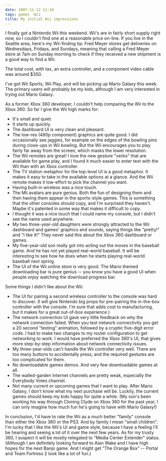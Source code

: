 ```yaml
---
date: 2007-11-12 11:34
tags: games  Wii
title: My initial Wii impressions
---
```


I finally got a Nintendo Wii this weekend. Wii's are in fairly short supply
right now, so I couldn't find one at a reasonable price on-line. If you live
in the Seattle area, here's my Wii-finding tip: Fred Meyer stores get
deliveries on Wednesdays, Fridays, and Sundays, meaning that calling a Fred
Meyer store at 7am on Sunday morning to check if they received a new shipment
is a good way to find a Wii.

The total cost, with tax, an extra controller,
and a component video cable was around $350.

I've got Wii Sports, Wii Play,
and will be picking up Mario Galaxy this week. The primary users will probably
be my kids, although I am very interested in trying out Mario Galaxy.

As a
former Xbox 360 developer, I couldn't help comparing the Wii to the Xbox 360.
So far I give the Wii high marks for:

* It's small and quiet.
* It starts up quickly.
* The dashboard UI is very clean and pleasant.
* The low-res (480p component) graphics are quite good. I did occasionally see jaggies, for example on the edges of the bowling pins during close-ups in Wii bowling. But the Wii encourages you to play fairly far away from the screen, which masks the lower resolution.
* The Wii remotes are great! I love the new gesture "verbs" that are available for game play, and I found it much easier to enter text with the Wii than with an Xbox controller.
* The TV station metaphor for the top-level UI is a good metaphor. It makes it easy to take in the available options at a glance. And the Wii remote makes it low-effort to pick the channel you want.
* Having built-in wireless was a nice touch.
* The Mii avatars are pure genius. Both the fun of designing them and then having them appear in the sports-style games. This is something that the other consoles should copy, and I'm surprised they haven't. Maybe it's patented in some way that makes it difficult to copy.
* I thought it was a nice touch that I could name my console, but I didn't see the name used anywhere.
* My two three-year-old daughters were strongly attracted to the Wii dashboard and games' graphics and sounds, saying things like "pretty!" and "I like it!" They never said this about the Xbox 360 dashboard or games.
* My five-year-old son really got into acting out the moves in the baseball game. And he has not yet played real-world baseball. It will be interesting to see how he does when he starts playing real-world baseball next spring.
* The UI of the Wii online store is very good. The Mario themed downloading bar is pure genius -- you know you have a good UI when people _enjoy_ watching the download progress bar.

Some things I didn't like about the Wii:

* The UI for pairing a second wireless controller to the console was hard to discover. (I will give Nintendo big props for pre-pairing the in-the-box controller with the console. I'm sure that adds cost to manufacturing, but it makes for a great out-of-box experience.)
* The network connection UI gave very little feedback on why the network connection failed. When you test network connectivity you get a 20 second "testing" animation, followed by a cryptic five-digit error code. I had to make two changes to my router configuration to get networking to work. I would have preferred the Xbox 360's UI, that gives more step-by-step information about network connectivity issues.
* My three-year-olds can't handle the Wii controller very well. There are too many buttons to accidentally press, and the required gestures are too complicated for them.
* No downloadable games demos. And very few downloadable games at all.
* The walled-garden Internet channels are pretty weak, especially the Everybody Votes channel.
* Not many current or upcoming games that I want to play. After Mario Galaxy, I don't know what my next purchase will be. Luckily, the current games should keep my kids happy for quite a while. (My son's been working his way through Cloning Clyde on Xbox 360 for the past year, I can only imagine how much fun he's going to have with Mario Galaxy!)

In conclusion, I'd have to rate the Wii as a much better "family" console than
either the Xbox 360 or the PS3. And by family I mean "small children". I'm
lucky that I like the Wii's UI and game style, because I have a feeling I'll
be hearing and seeing a lot of it over the next few years. As for my trusty
360, I suspect it will be mostly relegated to "Media Center Extender" status.
(Although I am definitely looking forward to Alan Wake and I have high hopes
for the next Banjo game. And I might get "The Orange Box" -- Portal and Team
Fortress 2 look like a lot of fun.)
